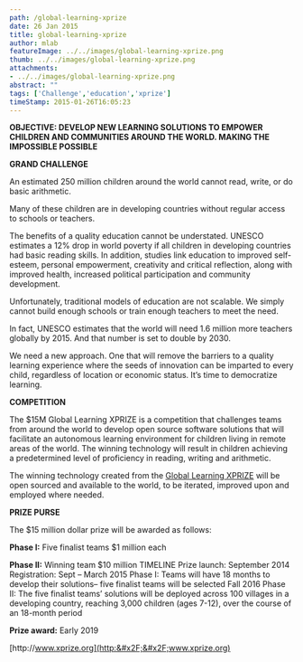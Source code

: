 ```yaml
---
path: /global-learning-xprize
date: 26 Jan 2015
title: global-learning-xprize
author: mlab
featureImage: ../../images/global-learning-xprize.png
thumb: ../../images/global-learning-xprize.png
attachments: 
- ../../images/global-learning-xprize.png
abstract: ""
tags: ['Challenge','education','xprize']
timeStamp: 2015-01-26T16:05:23
---
```


**OBJECTIVE: DEVELOP NEW LEARNING SOLUTIONS TO EMPOWER CHILDREN AND COMMUNITIES AROUND THE WORLD. MAKING THE IMPOSSIBLE POSSIBLE**

**GRAND CHALLENGE**

An estimated 250 million children around the world cannot read, write, or do basic arithmetic.

Many of these children are in developing countries without regular access to schools or teachers.

The benefits of a quality education cannot be understated. UNESCO estimates a 12% drop in world poverty if all children in developing countries had basic reading skills. In addition, studies link education to improved self-esteem, personal empowerment, creativity and critical reflection, along with improved health, increased political participation and community development.

Unfortunately, traditional models of education are not scalable. We simply cannot build enough schools or train enough teachers to meet the need.

In fact, UNESCO estimates that the world will need 1.6 million more teachers globally by 2015. And that number is set to double by 2030.

We need a new approach. One that will remove the barriers to a quality learning experience where the seeds of innovation can be imparted to every child, regardless of location or economic status. It’s time to democratize learning.

**COMPETITION**

The $15M Global Learning XPRIZE is a competition that challenges teams from around the world to develop open source software solutions that will facilitate an autonomous learning environment for children living in remote areas of the world. The winning technology will result in children achieving a predetermined level of proficiency in reading, writing and arithmetic.

The winning technology created from the [Global Learning XPRIZE](http:&#x2F;&#x2F;learning.xprize.org&#x2F;about&#x2F;overview) will be open sourced and available to the world, to be iterated, improved upon and employed where needed.

**PRIZE PURSE**

The $15 million dollar prize will be awarded as follows:

**Phase I:** Five finalist teams $1 million each

**Phase II:** Winning team $10 million TIMELINE Prize launch: September 2014 Registration: Sept – March 2015 Phase I: Teams will have 18 months to develop their solutions– five finalist teams will be selected Fall 2016 Phase II: The five finalist teams’ solutions will be deployed across 100 villages in a developing country, reaching 3,000 children (ages 7-12), over the course of an 18-month period

**Prize award:** Early 2019

[http:&#x2F;&#x2F;www.xprize.org](http:&#x2F;&#x2F;www.xprize.org)


